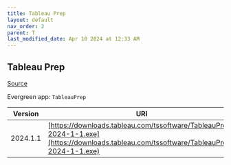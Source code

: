 ```yaml
---
title: Tableau Prep
layout: default
nav_order: 2
parent: T
last_modified_date: Apr 10 2024 at 12:33 AM
---
```


## Tableau Prep

[Source](https://www.tableau.com/)

Evergreen app: `TableauPrep`

| Version  | URI                                                                                                                                    |
| -------- | -------------------------------------------------------------------------------------------------------------------------------------- |
| 2024.1.1 | [https://downloads.tableau.com/tssoftware/TableauPrep-2024-1-1.exe](https://downloads.tableau.com/tssoftware/TableauPrep-2024-1-1.exe) |
